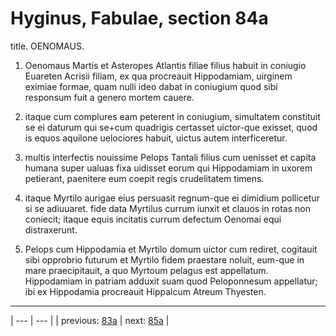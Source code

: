 # Hyginus, Fabulae, section 84a

title. OENOMAUS.



1. Oenomaus Martis et Asteropes Atlantis filiae filius habuit in coniugio Euareten Acrisii filiam, ex qua procreauit Hippodamiam, uirginem eximiae formae, quam nulli ideo dabat in coniugium quod sibi responsum fuit a genero mortem cauere.



2. itaque cum complures eam peterent in coniugium, simultatem constituit se ei daturum qui se+cum quadrigis certasset uictor-que exisset, quod is equos aquilone uelociores habuit, uictus autem interficeretur.



3. multis interfectis nouissime Pelops Tantali filius cum uenisset et capita humana super ualuas fixa uidisset eorum qui Hippodamiam in uxorem petierant, paenitere eum coepit regis crudelitatem timens.



4. itaque Myrtilo aurigae eius persuasit regnum-que ei dimidium pollicetur si se adiuuaret. fide data Myrtilus currum iunxit et clauos in rotas non coniecit; itaque equis incitatis currum defectum Oenomai equi distraxerunt.



5. Pelops cum Hippodamia et Myrtilo domum uictor cum rediret, cogitauit sibi opprobrio futurum et Myrtilo fidem praestare noluit, eum-que in mare praecipitauit, a quo Myrtoum pelagus est appellatum. Hippodamiam in patriam adduxit suam quod Peloponnesum appellatur; ibi ex Hippodamia procreauit Hippalcum Atreum Thyesten.



---

| --- | --- |
| previous: [83a](../83a/) | next: [85a](../85a/) |